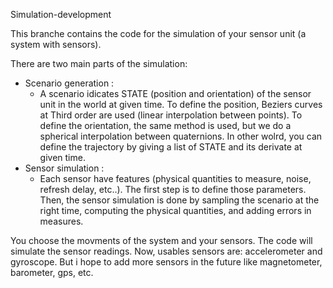 Simulation-development


This branche contains the code for the simulation of your sensor unit (a system with sensors).

There are two main parts of the simulation:
- Scenario generation : 
    - A scenario idicates STATE (position and orientation) of the sensor unit in the world at given time. To define the position, Beziers curves at Third order are used (linear interpolation between points). To define the orientation, the same method is used, but we do a spherical interpolation between quaternions. In other wolrd, you can define the trajectory by giving a list of STATE and its derivate at given time.
- Sensor simulation : 
    - Each sensor have features (physical quantities to measure, noise, refresh delay, etc..). The first step is to define those parameters. Then, the sensor simulation is done by sampling the scenario at the right time, computing the physical quantities, and adding errors in measures.

You choose the movments of the system and your sensors. The code will simulate the sensor readings.
Now, usables sensors are:
accelerometer and gyroscope.
But i hope to add more sensors in the future like magnetometer, barometer, gps, etc.
